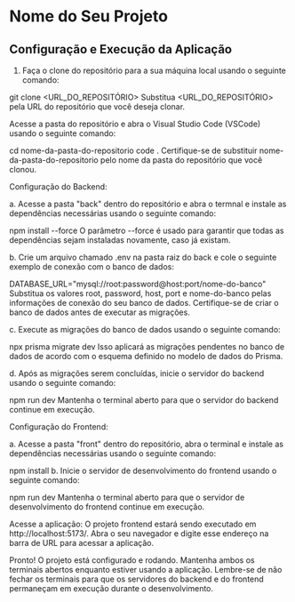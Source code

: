 # Nome do Seu Projeto

## Configuração e Execução da Aplicação

1. Faça o clone do repositório para a sua máquina local usando o seguinte comando:

git clone <URL_DO_REPOSITÓRIO>
Substitua <URL_DO_REPOSITÓRIO> pela URL do repositório que você deseja clonar.

Acesse a pasta do repositório e abra o Visual Studio Code (VSCode) usando o seguinte comando:

cd nome-da-pasta-do-repositorio
code .
Certifique-se de substituir nome-da-pasta-do-repositorio pelo nome da pasta do repositório que você clonou.

Configuração do Backend:

a. Acesse a pasta "back" dentro do repositório e abra o termnal e instale as dependências necessárias usando o seguinte comando:

npm install --force
O parâmetro --force é usado para garantir que todas as dependências sejam instaladas novamente, caso já existam.

b. Crie um arquivo chamado .env na pasta raiz do back e cole o seguinte exemplo de conexão com o banco de dados:

DATABASE_URL="mysql://root:password@host:port/nome-do-banco"
Substitua os valores root, password, host, port e nome-do-banco pelas informações de conexão do seu banco de dados. Certifique-se de criar o banco de dados antes de executar as migrações.

c. Execute as migrações do banco de dados usando o seguinte comando:

npx prisma migrate dev
Isso aplicará as migrações pendentes no banco de dados de acordo com o esquema definido no modelo de dados do Prisma.

d. Após as migrações serem concluídas, inicie o servidor do backend usando o seguinte comando:

npm run dev
Mantenha o terminal aberto para que o servidor do backend continue em execução.

Configuração do Frontend:

a. Acesse a pasta "front" dentro do repositório, abra o terminal e instale as dependências necessárias usando o seguinte comando:

npm install
b. Inicie o servidor de desenvolvimento do frontend usando o seguinte comando:

npm run dev
Mantenha o terminal aberto para que o servidor de desenvolvimento do frontend continue em execução.

Acesse a aplicação:
O projeto frontend estará sendo executado em http://localhost:5173/. Abra o seu navegador e digite esse endereço na barra de URL para acessar a aplicação.

Pronto! O projeto está configurado e rodando. Mantenha ambos os terminais abertos enquanto estiver usando a aplicação. Lembre-se de não fechar os terminais para que os servidores do backend e do frontend permaneçam em execução durante o desenvolvimento.